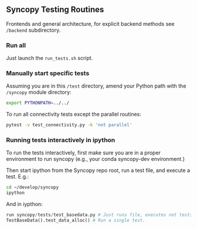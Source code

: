 ## Syncopy Testing Routines

Frontends and general architecture, for explicit backend methods see `/backend` subdirectory.

### Run all

Just launch the `run_tests.sh` script.

### Manually start specific tests

Assuming you are in this `/test` directory,
amend your Python path with the `/syncopy` module directory:

```bash
export PYTHONPATH=../../
```

To run all connectivity tests except the parallel routines:

```bash
pytest -v test_connectivity.py -k 'not parallel'
```

### Running tests interactively in ipython

To run the tests interactively, first make sure you are in a proper environment to run syncopy (e.g., your conda syncopy-dev environment.)

Then start ipython from the Syncopy repo root, run a test file, and execute a test. E.g.:


```bash
cd ~/develop/syncopy
ipython
```

And in iypthon:

```python
run syncopy/tests/test_basedata.py # Just runs file, executes not tests.
TestBaseData().test_data_alloc() # Run a single test.
```



